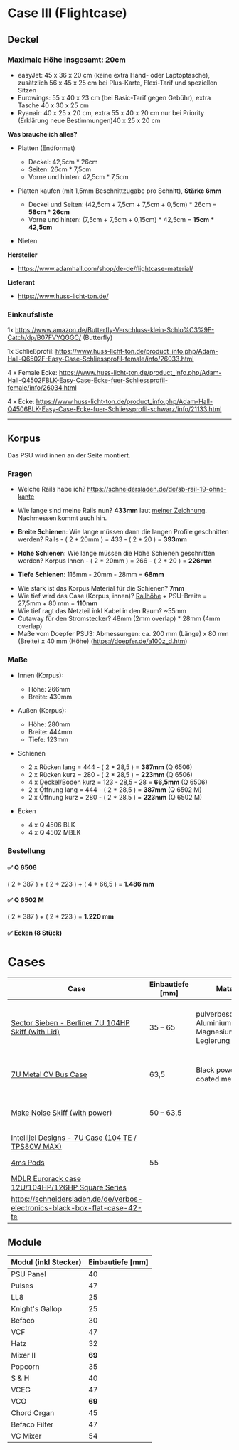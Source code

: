 

# Case III (Flightcase)



## Deckel

### Maximale Höhe insgesamt: 20cm

* easyJet: 45 x 36 x 20 cm (keine extra Hand- oder Laptoptasche), zusätzlich 56 x 45 x 25 cm bei Plus-Karte, Flexi-Tarif und speziellen Sitzen
* Eurowings: 55 x 40 x 23 cm (bei Basic-Tarif gegen Gebühr), extra Tasche 40 x 30 x 25 cm 
* Ryanair: 40 x 25 x 20 cm, extra 55 x 40 x 20 cm nur bei Priority (Erklärung neue Bestimmungen)40 x 25 x 20 cm



**Was brauche ich alles?**

- Platten (Endformat)
  - Deckel: 42,5cm * 26cm
  - Seiten: 26cm * 7,5cm
  - Vorne und hinten: 42,5cm * 7,5cm

- Platten kaufen (mit 1,5mm Beschnittzugabe pro Schnitt), **Stärke 6mm**
  - Deckel und Seiten: (42,5cm +  7,5cm +  7,5cm + 0,5cm)  * 26cm = **58cm * 26cm**
  - Vorne und hinten: (7,5cm +  7,5cm + 0,15cm) * 42,5cm = **15cm * 42,5cm**

- Nieten



**Hersteller**

* https://www.adamhall.com/shop/de-de/flightcase-material/

**Lieferant**

* https://www.huss-licht-ton.de/



### Einkaufsliste

1x https://www.amazon.de/Butterfly-Verschluss-klein-Schlo%C3%9F-Catch/dp/B07FVYQGGC/ (Butterfly)

1x Schließprofil: https://www.huss-licht-ton.de/product_info.php/Adam-Hall-Q6502F-Easy-Case-Schliessprofil-female/info/26033.html

4 x Female Ecke: https://www.huss-licht-ton.de/product_info.php/Adam-Hall-Q4502FBLK-Easy-Case-Ecke-fuer-Schliessprofil-female/info/26034.html

4 x Ecke: https://www.huss-licht-ton.de/product_info.php/Adam-Hall-Q4506BLK-Easy-Case-Ecke-fuer-Schliessprofil-schwarz/info/21133.html





---

## Korpus

Das PSU wird innen an der Seite montiert.

### Fragen

* Welche Rails habe ich? https://schneidersladen.de/de/sb-rail-19-ohne-kante
* Wie lange sind meine Rails nun? **433mm** laut [meiner Zeichnung](https://www.bummbummgarage.com/modules/case-ii-0.1/Bumm-Bumm-Garage-Case-II-0.1-Technical-Drawing-And-Bimensions.pdf). Nachmessen kommt auch hin.

* **Breite Schienen**: Wie lange müssen dann die langen Profile geschnitten werden? Rails - ( 2 * 20mm ) = 433 - ( 2 * 20 ) = **393mm**
* **Hohe Schienen**: Wie lange müssen die Höhe Schienen geschnitten werden? Korpus Innen - ( 2 * 20mm ) = 266 - ( 2 * 20 ) = **226mm**
* **Tiefe Schienen**: 116mm - 20mm - 28mm = **68mm**







- Wie stark ist das Korpus Material für die Schienen? **7mm**
- Wie tief wird das Case (Korpus, innen)? [Railhöhe](https://image.jimcdn.com/app/cms/image/transf/dimension=1820x1280:format=png/path/sfae175d77ecacb54/image/i67898b5975a38c52/version/1591887677/image.png) + PSU-Breite = 27,5mm + 80 mm = **110mm**
- Wie tief ragt das Netzteil inkl Kabel in den Raum? ~55mm
- Cutaway für den Stromstecker? 48mm (2mm overlap) * 28mm (4mm overlap)
- Maße vom Doepfer PSU3: Abmessungen: ca. 200 mm (Länge) x 80 mm (Breite) x 40 mm (Höhe) (https://doepfer.de/a100z_d.htm)

### Maße

* Innen (Korpus):
  * Höhe: 266mm
  * Breite: 430mm

* Außen (Korpus):
  * Höhe: 280mm
  * Breite: 444mm
  * Tiefe: 123mm
* Schienen
  * 2 x Rücken lang = 444 - ( 2 * 28,5 ) = **387mm** (Q 6506)
  * 2 x Rücken kurz = 280 - ( 2 * 28,5 ) = **223mm** (Q 6506)
  * 4 x Deckel/Boden kurz = 123 - 28,5 - 28 = **66,5mm** (Q 6506)
  * 2 x Öffnung lang = 444 - ( 2 * 28,5 ) = **387mm** (Q 6502 M)
  * 2 x Öffnung kurz = 280 - ( 2 * 28,5 ) = **223mm** (Q 6502 M)
* Ecken
  * 4 x Q 4506 BLK
  * 4 x Q 4502 MBLK

### Bestellung

#### ✅ Q 6506

( 2 * 387 ) + ( 2 * 223 ) + ( 4 * 66,5 ) = **1.486 mm**

#### ✅ Q 6502 M

( 2 * 387 ) + ( 2 * 223 ) = **1.220 mm**

#### ✅ Ecken (8 Stück)





# Cases

| Case                                                         | Einbautiefe [mm] | Material                                          | Stärke | Notes                                            |
| ------------------------------------------------------------ | ---------------- | ------------------------------------------------- | ------ | ------------------------------------------------ |
| [Sector Sieben - Berliner 7U 104HP Skiff (with Lid)](https://schneidersladen.de/de/sector-sieben-berliner-7u-104hp-skiff-with-lid) | 35 – 65          | pulverbeschichteten Aluminium-Magnesium Legierung | n/a    | Einfache Wanne, nices Design (bis auf den Griff) |
| [7U Metal CV Bus Case](https://www.makenoisemusic.com/cases/7u-metal-cv-bus-case-matte-black) | 63,5             | Black powder coated metal                         | n/a    | Geil, wie das aufeinander sitzt                  |
| [Make Noise Skiff (with power)](http://makenoisemusic.com/cases/skiff) | 50 – 63,5        |                                                   | n/a    | Simpler Aufbau (schöne Wanne)                    |
| [Intellijel Designs - 7U Case (104 TE / TPS80W MAX)](https://schneidersladen.de/de/intellijel-designs-7u-case-104-te-tps80w-max) |                  |                                                   | n/a    | Deckel ist nice                                  |
| [4ms Pods](https://4mscompany.com/p.php?p=979&c=9)           | 55               |                                                   | n/a    | Einfacher Body                                   |
| [MDLR Eurorack case 12U/104HP/126HP Square Series](https://www.mdlrcase.com/eurorack-case-12u-104hp-126hp-square-series/) |                  |                                                   |        |                                                  |
| https://schneidersladen.de/de/verbos-electronics-black-box-flat-case-42-te |                  |                                                   |        | Schöne Wanne                                     |



## Module

| Modul (inkl Stecker) | **Einbautiefe** [mm] |
| -------------------- | -------------------- |
| PSU Panel            | 40                   |
| Pulses               | 47                   |
| LL8                  | 25                   |
| Knight's Gallop      | 25                   |
| Befaco               | 30                   |
| VCF                  | 47                   |
| Hatz                 | 32                   |
| Mixer II             | **69**               |
| Popcorn              | 35                   |
| S & H                | 40                   |
| VCEG                 | 47                   |
| VCO                  | **69**               |
| Chord Organ          | 45                   |
| Befaco Filter        | 47                   |
| VC Mixer             | 54                   |

